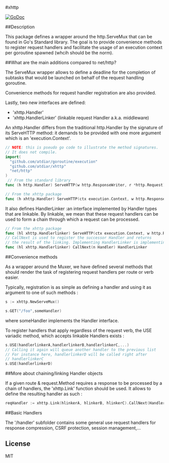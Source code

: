 #xhttp

[![GoDoc](https://godoc.org/github.com/atdiar/xhttp/gddo?status.svg)](http://godoc.org/github.com/atdiar/xhttp)

##Description

This package defines a wrapper around the http.ServeMux that can be found
in Go's Standard library. The goal is to provide convenience methods to
register request handlers and facilitate the usage of an execution context
per goroutine spawned (whcih should be the norm).

##What are the main additions compared to net/http?

The ServeMux wrapper allows to define a deadline for the completion of
subtasks that would be launched on behalf of the request handling goroutine.

Convenience methods for request handler registration are also provided.

Lastly, two new interfaces are defined:
* 'xhttp.Handler'
* 'xhttp.HandlerLinker' (linkable request Handler a.k.a. middleware)

An xhttp.Handler differs from the traditional http.Handler by the signature
of its ServeHTTP method: it demands to be provided with one more argument
which is an 'execution.Context'.

``` go
// NOTE: this is pseudo go code to illustrate the method signatures.
// It does not compile.
import(
  "github.com/atdiar/goroutine/execution"
  "github.com/atdiar/xhttp"
  "net/http"
)
 // From the standard library
func (h http.Handler) ServeHTTP(w http.ResponseWriter, r *http.Request)

// From the xhttp package
func (h xhttp.Handler) ServeHTTP(ctx execution.Context, w http.ResponseWriter, r *http.Request)

```
It also defines HandlerLinker :an interface implemented by Handler types
that are linkable.
By linkable, we mean that these request handlers can be used to form a
chain through which a request can be processed.

``` go
// From the xhttp package
func (hl xhttp.Handlerlinker) ServeHTTP(ctx execution.Context, w http.ResponseWriter, r *http.Request)
// CallNext is used to register the successor Handler and returns
// the result of the linking. Implementing HandlerLinker is implementing Handler.
func (hl xhttp.Handlerlinker) CallNext(n Handler) HandlerLinker
```

##Convenience methods

As a wrapper around the Muxer, we have defined several methods that should
render the task of registering request handlers per route or verb easier.

Typically, registration is as simple as defining a handler and using it
as argument to one of such methods :
``` go
s := xhttp.NewServeMux()

s.GET("/foo",someHandler)
```
where someHandler implements the Handler interface.

To register handlers that apply regardless of the request verb, the USE
variadic method, which accepts linkable Handlers exists :

``` go
s.USE(handlerlinkerA,handlerlinkerB,handlerlinkerC,...)
// Calling it again will queue another handler to the previous list
// For instance here, handlerlinkerD will be called right after
// handlerlinkerC
s.USE(handlerlinkerD)
```

##More about chaining/linking Handler objects

If a given route & request.Method requires a response to be processed
by a chain of handlers, the 'xhttp.Link' function should be used.
It allows to define the resulting handler as such :

``` go
reqHandler := xhttp.Link(hlinkerA, hlinkerB, hlinkerC).CallNext(Handler)
```

##Basic Handlers

The '/handler' subfolder contains some general use request handlers
for response compression, CSRF protection, session management,...

## License
MIT
